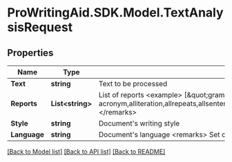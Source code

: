 # ProWritingAid.SDK.Model.TextAnalysisRequest
## Properties

Name | Type | Description | Notes
------------ | ------------- | ------------- | -------------
**Text** | **string** | Text to be processed | 
**Reports** | **List&lt;string&gt;** | List of reports   &lt;example&gt;  [\&quot;grammar\&quot;,\&quot;overused\&quot;]  &lt;/example&gt;&lt;remarks&gt;  List of currently supported reports:  acronym,alliteration,allrepeats,allsentences,cliche,closerepeat,combo,complex,consistency,core,corporate,dialog,diction,dva,eloquence,grammar,grammarplus,homonym,house,initial,nlp,overused,overusedonly,overview,pacing,passive,phrases,plagiarism,plength,preadability,slength,ssentences,ssentences_noglue,structure,thesaurus,transition,vague,wordcloud,wordsandphrases,wordsphrases  &lt;/remarks&gt; | 
**Style** | **string** | Document&#39;s writing style | 
**Language** | **string** | Document&#39;s language  &lt;remarks&gt;  Set correct UK/US language to get region-specific suggestions  &lt;/remarks&gt; | 

[[Back to Model list]](../README.md#documentation-for-models) [[Back to API list]](../README.md#documentation-for-api-endpoints) [[Back to README]](../README.md)

